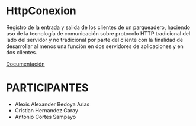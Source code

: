 # HttpConexion
Registro de la entrada y salida de los clientes de un parqueadero, haciendo uso de la tecnología de comunicación sobre protocolo HTTP tradicional del lado del servidor y no tradicional por parte del cliente con la finalidad de desarrollar al menos una función en dos servidores de aplicaciones y en dos clientes.


[Documentación](https://github.com/alexisbedoya/HttpConexion/blob/main/SEMINARIO%20DE%20ACTUALIZACI%C3%93N%202.docx.pdf)

# PARTICIPANTES 
  - Alexis Alexander Bedoya Arias 
  - Cristian Hernandez Garay
  - Antonio Cortes Sampayo
  
